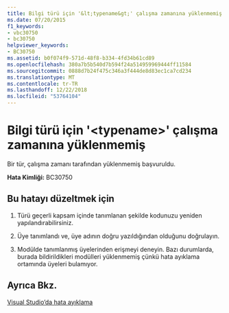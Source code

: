```yaml
---
title: Bilgi türü için '&lt;typename&gt;' çalışma zamanına yüklenmemiş
ms.date: 07/20/2015
f1_keywords:
- vbc30750
- bc30750
helpviewer_keywords:
- BC30750
ms.assetid: b0f074f9-571d-48f8-b334-4fd34b61cd89
ms.openlocfilehash: 380a7b5b540d7b594f24a514959969444ff11584
ms.sourcegitcommit: 0888d7b24f475c346a3f444de8d83ec1ca7cd234
ms.translationtype: MT
ms.contentlocale: tr-TR
ms.lasthandoff: 12/22/2018
ms.locfileid: "53764104"
---
```

# <a name="information-for-the-type-of-lttypenamegt-has-not-been-loaded-into-the-runtime"></a>Bilgi türü için '&lt;typename&gt;' çalışma zamanına yüklenmemiş
Bir tür, çalışma zamanı tarafından yüklenmemiş başvuruldu.  
  
 **Hata Kimliği:** BC30750  
  
## <a name="to-correct-this-error"></a>Bu hatayı düzeltmek için  
  
1.  Türü geçerli kapsam içinde tanımlanan şekilde kodunuzu yeniden yapılandırabilirsiniz.  
  
2.  Üye tanımlandı ve, üye adının doğru yazıldığından olduğunu doğrulayın.  
  
3.  Modülde tanımlanmış üyelerinden erişmeyi deneyin. Bazı durumlarda, burada bildirildikleri modülleri yüklenmemiş çünkü hata ayıklama ortamında üyeleri bulamıyor.  
  
## <a name="see-also"></a>Ayrıca Bkz.  
 [Visual Studio’da hata ayıklama](/visualstudio/debugger/debugging-in-visual-studio)
